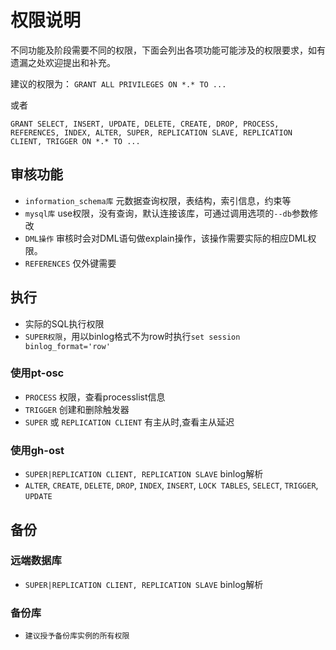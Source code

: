 # 权限说明

不同功能及阶段需要不同的权限，下面会列出各项功能可能涉及的权限要求，如有遗漏之处欢迎提出和补充。

建议的权限为：
`GRANT ALL PRIVILEGES ON *.* TO ...`

或者

`GRANT SELECT, INSERT, UPDATE, DELETE, CREATE, DROP, PROCESS, REFERENCES, INDEX, ALTER, SUPER, REPLICATION SLAVE, REPLICATION CLIENT, TRIGGER ON *.* TO ...`


## 审核功能

* `information_schema库` 元数据查询权限，表结构，索引信息，约束等
* `mysql库` use权限，没有查询，默认连接该库，可通过调用选项的`--db`参数修改
* `DML操作` 审核时会对DML语句做explain操作，该操作需要实际的相应DML权限。
* `REFERENCES` 仅外键需要

## 执行

* 实际的SQL执行权限
* `SUPER权限`，用以binlog格式不为row时执行`set session binlog_format='row'`

### 使用pt-osc

* `PROCESS` 权限，查看processlist信息
* `TRIGGER` 创建和删除触发器
* `SUPER` 或 `REPLICATION CLIENT` 有主从时,查看主从延迟

### 使用gh-ost

* `SUPER|REPLICATION CLIENT, REPLICATION SLAVE` binlog解析
* `ALTER`, `CREATE`, `DELETE`, `DROP`, `INDEX`, `INSERT`, `LOCK TABLES`, `SELECT`, `TRIGGER`, `UPDATE`


## 备份

### 远端数据库

* `SUPER|REPLICATION CLIENT, REPLICATION SLAVE` binlog解析

### 备份库

* `建议授予备份库实例的所有权限`
